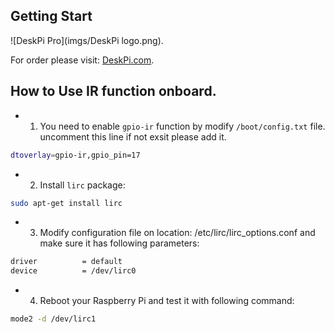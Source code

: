 ## Getting Start  
![DeskPi Pro](imgs/DeskPi logo.png).

For order please visit: [DeskPi.com](https://www.deskpi.com/).

## How to Use IR function onboard.
* 1. You need to enable `gpio-ir` function by modify `/boot/config.txt` file. uncomment this line if not exsit please add it.
```bash
dtoverlay=gpio-ir,gpio_pin=17 
```
* 2. Install `lirc` package:
```bash
sudo apt-get install lirc
```
* 3. Modify configuration file on location: /etc/lirc/lirc_options.conf and make sure it has following parameters:
```bash
driver          = default
device          = /dev/lirc0
```
* 4. Reboot your Raspberry Pi and test it with following command:
```bash
mode2 -d /dev/lirc1
```

